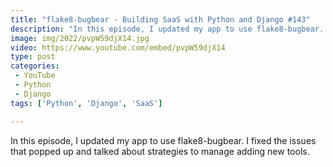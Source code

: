 ```yaml
---
title: "flake8-bugbear - Building SaaS with Python and Django #143"
description: "In this episode, I updated my app to use flake8-bugbear. I fixed the issues that popped up and talked about strategies to manage adding new tools."
image: img/2022/pvpW59djX14.jpg
video: https://www.youtube.com/embed/pvpW59djX14
type: post
categories:
 - YouTube
 - Python
 - Django
tags: ['Python', 'Django', 'SaaS']

---
```


In this episode, I updated my app to use flake8-bugbear. I fixed the issues that popped up and talked about strategies to manage adding new tools.
